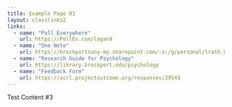 ```yaml
---
title: Example Page 03
layout: classlinks2
links:
  - name: "Poll Everywhere"
    url: https://PollEv.com/logan9
  - name: "One Note"
    url: https://brockportsuny-my.sharepoint.com/:o:/g/personal/lrath_brockport_edu/Es0l3XdRCtZInRPaja2bz6UBSjIkCUSyAYlkI93jg5gqww?e=umivjb
  - name: "Research Guide for Psychology"
  	url: https://library.brockport.edu/psychology
  - name: "Feedback Form"
    url: https://acrl.projectoutcome.org/responses/39543
---
```

Test Content #3
